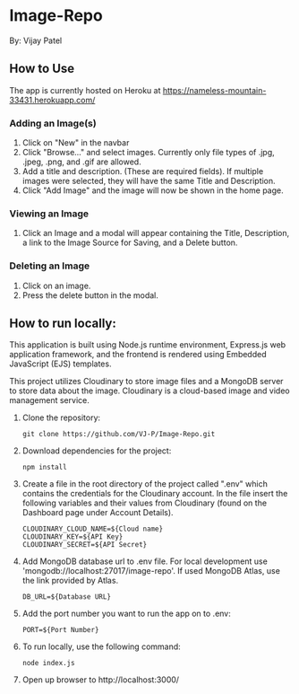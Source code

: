 # Image-Repo

By: Vijay Patel

## How to Use

The app is currently hosted on Heroku at https://nameless-mountain-33431.herokuapp.com/

### Adding an Image(s)

1. Click on "New" in the navbar
2. Click "Browse..." and select images. Currently only file types of .jpg, .jpeg, .png, and .gif are allowed.
3. Add a title and description. (These are required fields). If multiple images were selected, they will have the same Title and Description.
4. Click "Add Image" and the image will now be shown in the home page.

### Viewing an Image

1. Click an Image and a modal will appear containing the Title, Description, a link to the Image Source for Saving, and a Delete button.

### Deleting an Image

1. Click on an image.
2. Press the delete button in the modal.


## How to run locally:

This application is built using Node.js runtime environment, Express.js web application framework, and the frontend is rendered using Embedded JavaScript (EJS) templates.

This project utilizes Cloudinary to store image files and a MongoDB server to store data about the image. Cloudinary is a cloud-based image and video management service.

1. Clone the repository:

   ```
   git clone https://github.com/VJ-P/Image-Repo.git
   ```

2. Download dependencies for the project:
   
   ```
   npm install
   ```
3. Create a file in the root directory of the project called ".env" which contains the credentials for the Cloudinary account. In the file insert the following variables and their values from Cloudinary (found on the Dashboard page under Account Details).

   ```
   CLOUDINARY_CLOUD_NAME=${Cloud name}
   CLOUDINARY_KEY=${API Key}
   CLOUDINARY_SECRET=${API Secret}
   ```

4. Add MongoDB database url to .env file. For local development use 'mongodb://localhost:27017/image-repo'. If used MongoDB Atlas, use the link provided by Atlas.

   ```
   DB_URL=${Database URL}
   ```

5. Add the port number you want to run the app on to .env:

   ```
   PORT=${Port Number}
   ```

6. To run locally, use the following command:

   ```
   node index.js
   ```
7. Open up browser to http://localhost:3000/
